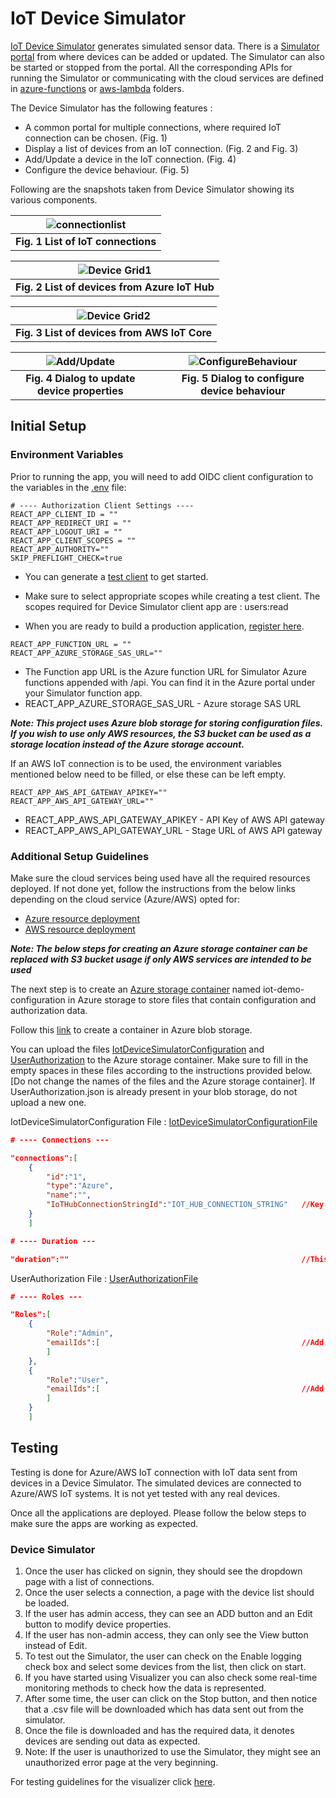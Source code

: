 # IoT Device Simulator

[IoT Device Simulator](../IoTDeviceSimulator/) generates simulated sensor data. There is a [Simulator portal](./web-client/) from where devices can be added or updated. The Simulator can also be started or stopped from the portal. All the corresponding APIs for running the Simulator or communicating with the cloud services are defined in [azure-functions](./azure-functions/) or [aws-lambda](./aws-lambda/) folders.

The Device Simulator has the following features :
- A common portal for multiple connections, where required IoT connection can be chosen. (Fig. 1)
- Display a list of devices from an IoT connection. (Fig. 2 and Fig. 3)
- Add/Update a device in the IoT connection. (Fig. 4)
- Configure the device behaviour. (Fig. 5)

Following are the snapshots taken from Device Simulator showing its various components.

| ![connectionlist](../assets/SimulatorConnectionList.png) |
|:--:|
| <b>Fig. 1 List of IoT connections</b> |

| ![Device Grid1](../assets/SimulatorAzureGrid.png) |
|:--:|
| <b>Fig. 2 List of devices from Azure IoT Hub</b> |

| ![Device Grid2](../assets/SimulatorAWSGrid.png) |
|:--:|
| <b>Fig. 3 List of devices from AWS IoT Core</b> |

| ![Add/Update](../assets/SimulatorUpdateModal.png) |      | ![ConfigureBehaviour](../assets/SimulatorConfigureBehaviourModal.png) |
|:--:|:--:|:--:|
| <b>Fig. 4 Dialog to update device properties</b> |      | <b>Fig. 5 Dialog to configure device behaviour</b> |


## Initial Setup

### Environment Variables

Prior to running the app, you will need to add OIDC client configuration to the variables in the [.env](./web-client/.env) file:

```text
# ---- Authorization Client Settings ----
REACT_APP_CLIENT_ID = ""
REACT_APP_REDIRECT_URI = ""
REACT_APP_LOGOUT_URI = ""
REACT_APP_CLIENT_SCOPES = ""
REACT_APP_AUTHORITY=""
SKIP_PREFLIGHT_CHECK=true
```

- You can generate a [test client](https://developer.bentley.com/tutorials/web-application-quick-start/#2-register-an-application) to get started.
- Make sure to select appropriate scopes while creating a test client. The scopes required for Device Simulator client app are : users:read

- When you are ready to build a production application, [register here](https://developer.bentley.com/register/).

```text
REACT_APP_FUNCTION_URL = ""
REACT_APP_AZURE_STORAGE_SAS_URL=""
```

- The Function app URL is the Azure function URL for Simulator Azure functions appended with /api. You can find it in the Azure portal under your Simulator function app.
- REACT_APP_AZURE_STORAGE_SAS_URL - Azure storage SAS URL

***Note: This project uses Azure blob storage for storing configuration files. If you wish to use only AWS resources, the S3 bucket can be used as a storage location instead of the Azure storage account.***

If an AWS IoT connection is to be used, the environment variables mentioned below need to be filled, or else these can be left empty.

```text
REACT_APP_AWS_API_GATEWAY_APIKEY=""
REACT_APP_AWS_API_GATEWAY_URL=""
```

- REACT_APP_AWS_API_GATEWAY_APIKEY - API Key of AWS API gateway
- REACT_APP_AWS_API_GATEWAY_URL - Stage URL of AWS API gateway


### Additional Setup Guidelines

Make sure the cloud services being used have all the required resources deployed. If not done yet, follow the instructions from the below links depending on the cloud service (Azure/AWS) opted for:

- [Azure resource deployment](../AzureConnectionGuidelines.md#deployments-of-resources-in-azure)
- [AWS resource deployment](../AWSConnectionGuidelines.md#creating-and-deploying-aws-resources)

***Note: The below steps for creating an Azure storage container can be replaced with S3 bucket usage if only AWS services are intended to be used***

The next step is to create an [Azure storage container](https://learn.microsoft.com/en-us/azure/storage/blobs/storage-blobs-introduction#containers) named iot-demo-configuration in Azure storage to store files that contain configuration and authorization data.

Follow this [link](https://learn.microsoft.com/en-us/azure/storage/blobs/storage-quickstart-blobs-portal#create-a-container) to create a container in Azure blob storage. 

You can upload the files [IotDeviceSimulatorConfiguration](./web-client/src/IotDeviceSimulatorConfiguration.json) and [UserAuthorization](./web-client/src/UserAuthorization.json) to the Azure storage container. Make sure to fill in the empty spaces in these files according to the instructions provided below. [Do not change the names of the files and the Azure storage container]. If UserAuthorization.json is already present in your blob storage, do not upload a new one.
 

IotDeviceSimulatorConfiguration File : [IotDeviceSimulatorConfigurationFile](./web-client/src/IotDeviceSimulatorConfiguration.json)

```json
# ---- Connections ---

"connections":[
    {
        "id":"1",
        "type":"Azure",
        "name":"",
        "IoTHubConnectionStringId":"IOT_HUB_CONNECTION_STRING"   //Key to the IotHubConnection string property in Configuration of function app
    }
	]

# ---- Duration ---

"duration":""                                                    //This denotes the duration after which the simulator would automatically shut down and stop sending data to Azure IoT Hub
```


UserAuthorization File : [UserAuthorizationFile](./web-client/src/UserAuthorization.json)

```json
# ---- Roles ---

"Roles":[
	{
		"Role":"Admin",
		"emailIds":[                                             //Add the email Ids of users that can have admin permissions which include using all functionalities of simulator and visualizer along with adding/editing devices in simulator				
		]
	},
	{
		"Role":"User",
		"emailIds":[                                             //Add the email Ids of users that can have user permissions which include using all functionalities except adding/editing devices in simulator																
		]
	}
	]
```

## Testing

Testing is done for Azure/AWS IoT connection with IoT data sent from devices in a Device Simulator. The simulated devices are connected to Azure/AWS IoT systems. It is not yet tested with any real devices. 

Once all the applications are deployed. Please follow the below steps to make sure the apps are working as expected.

### Device Simulator

1. Once the user has clicked on signin, they should see the dropdown page with a list of connections.
2. Once the user selects a connection, a page with the device list should be loaded.
3. If the user has admin access, they can see an ADD button and an Edit button to modify device properties.
4. If the user has non-admin access, they can only see the View button instead of Edit.
5. To test out the Simulator, the user can check on the Enable logging check box and select some devices from the list, then click on start.
6. If you have started using Visualizer you can also check some real-time monitoring methods to check how the data is represented.
7. After some time, the user can click on the Stop button, and then notice that a .csv file will be downloaded which has data sent out from the simulator.
8. Once the file is downloaded and has the required data, it denotes devices are sending out data as expected.
9. Note: If the user is unauthorized to use the Simulator, they might see an unauthorized error page at the very beginning.

For testing guidelines for the visualizer click [here](../IoTVisualizer/README.md#testing).